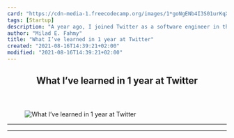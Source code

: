 ```yaml
---
card: "https://cdn-media-1.freecodecamp.org/images/1*goNgENb4I3S01urKqXgrAw.jpeg"
tags: [Startup]
description: "A year ago, I joined Twitter as a software engineer in the Ad"
author: "Milad E. Fahmy"
title: "What I’ve learned in 1 year at Twitter"
created: "2021-08-16T14:39:21+02:00"
modified: "2021-08-16T14:39:21+02:00"
---
```

<div class="site-wrapper">
<main id="site-main" class="site-main outer">
<div class="inner">
<article class="post-full post tag-startup tag-technology tag-tech tag-life-lessons tag-self-improvement ">
<header class="post-full-header">
<h1 class="post-full-title">What I’ve learned in 1 year at Twitter</h1>
</header>
<figure class="post-full-image">
<picture>
<source media="(max-width: 700px)" sizes="1px" srcset="data:image/gif;base64,R0lGODlhAQABAIAAAAAAAP///yH5BAEAAAAALAAAAAABAAEAAAIBRAA7 1w">
<source media="(min-width: 701px)" sizes="(max-width: 800px) 400px,
(max-width: 1170px) 700px,
1400px" srcset="https://cdn-media-1.freecodecamp.org/images/1*goNgENb4I3S01urKqXgrAw.jpeg 300w,
https://cdn-media-1.freecodecamp.org/images/1*goNgENb4I3S01urKqXgrAw.jpeg 600w,
https://cdn-media-1.freecodecamp.org/images/1*goNgENb4I3S01urKqXgrAw.jpeg 1000w,
https://cdn-media-1.freecodecamp.org/images/1*goNgENb4I3S01urKqXgrAw.jpeg 2000w">
<img onerror="this.style.display='none'" src="https://cdn-media-1.freecodecamp.org/images/1*goNgENb4I3S01urKqXgrAw.jpeg" alt="What I’ve learned in 1 year at Twitter">
</picture>
</figure>
<section class="post-full-content">
<div class="post-content">
</div>
<hr>
<hr>
</section>
</article>
</div>
</main>
</div>
<!-- Google Tag Manager (noscript) -->
<!-- End Google Tag Manager (noscript) -->
